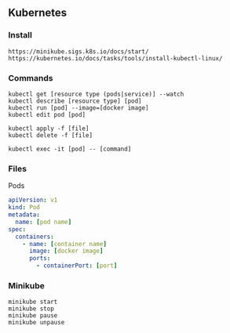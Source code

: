 ## Kubernetes

### Install

```
https://minikube.sigs.k8s.io/docs/start/
https://kubernetes.io/docs/tasks/tools/install-kubectl-linux/
```

### Commands

```
kubectl get [resource type (pods|service)] --watch
kubectl describe [resource type] [pod]
kubectl run [pod] --image=[docker image]
kubectl edit pod [pod]

kubectl apply -f [file]
kubectl delete -f [file]

kubectl exec -it [pod] -- [command]
```

### Files

Pods
```yaml
apiVersion: v1
kind: Pod
metadata:
  name: [pod name]
spec:
  containers:
    - name: [container name]
      image: [docker image]
      ports:
        - containerPort: [port]
```

### Minikube

```
minikube start
minikube stop
minikube pause
minikube unpause
```
